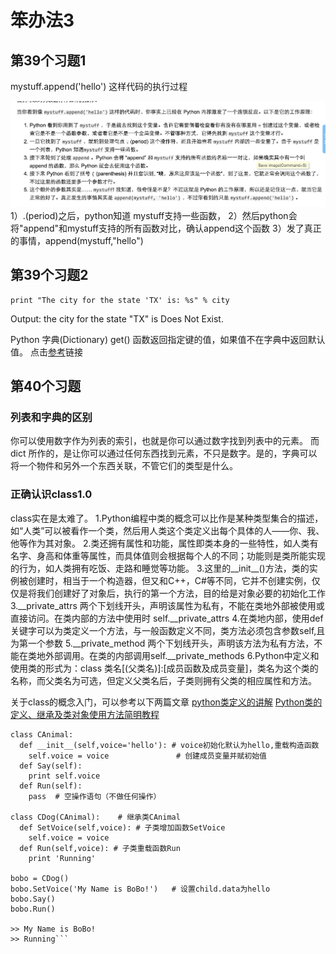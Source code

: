 # 笨办法3


## 第39个习题1


mystuff.append('hello') 这样代码的执行过程

![](mystuff.png)
1）.(period)之后，python知道 mystuff支持一些函数，
2）然后python会将"append"和mystuff支持的所有函数对比，确认append这个函数
3）发了真正的事情，append(mystuff,"hello")



## 第39个习题2

```city = cities.get('TX', 'Does Not Exist')
print "The city for the state 'TX' is: %s" % city
```
Output: the city for the state "TX" is Does Not Exist.

Python 字典(Dictionary) get() 函数返回指定键的值，如果值不在字典中返回默认值。
点击[参考](http://www.runoob.com/python/att-dictionary-get.html)链接



## 第40个习题


### 列表和字典的区别

你可以使用数字作为列表的索引，也就是你可以通过数字找到列表中的元素。
而 dict 所作的，是让你可以通过任何东西找到元素，不只是数字。是的，字典可以将一个物件和另外一个东西关联，不管它们的类型是什么。



### 正确认识class1.0

class实在是太难了。
1.Python编程中类的概念可以比作是某种类型集合的描述，如“人类”可以被看作一个类，然后用人类这个类定义出每个具体的人——你、我、他等作为其对象。
2.类还拥有属性和功能，属性即类本身的一些特性，如人类有名字、身高和体重等属性，而具体值则会根据每个人的不同；功能则是类所能实现的行为，如人类拥有吃饭、走路和睡觉等功能。
3.这里的__init__()方法，类的实例被创建时，相当于一个构造器，但又和C++，C#等不同，它并不创建实例，仅仅是将我们创建好了对象后，执行的第一个方法，目的给是对象必要的初始化工作
3.__private_attrs  两个下划线开头，声明该属性为私有，不能在类地外部被使用或直接访问。在类内部的方法中使用时 self.__private_attrs
4.在类地内部，使用def关键字可以为类定义一个方法，与一般函数定义不同，类方法必须包含参数self,且为第一个参数
5.__private_method 两个下划线开头，声明该方法为私有方法，不能在类地外部调用。在类的内部调用self.__private_methods
6.Python中定义和使用类的形式为：class 类名[(父类名)]:[成员函数及成员变量]，类名为这个类的名称，而父类名为可选，但定义父类名后，子类则拥有父类的相应属性和方法。

关于class的概念入门，可以参考以下两篇文章
[python类定义的讲解](http://www.jb51.net/article/42623.htm)
[Python类的定义、继承及类对象使用方法简明教程](http://www.jb51.net/article/65704.htm)


```# 例：类的继承
class CAnimal:
  def __init__(self,voice='hello'): # voice初始化默认为hello,重载构造函数
    self.voice = voice               # 创建成员变量并赋初始值
  def Say(self):
    print self.voice
  def Run(self):
    pass  # 空操作语句（不做任何操作）
 
class CDog(CAnimal):    # 继承类CAnimal
  def SetVoice(self,voice): # 子类增加函数SetVoice
    self.voice = voice
  def Run(self,voice): # 子类重载函数Run
    print 'Running'
 
bobo = CDog()
bobo.SetVoice('My Name is BoBo!')   # 设置child.data为hello
bobo.Say()
bobo.Run()
 
>> My Name is BoBo!
>> Running```



























